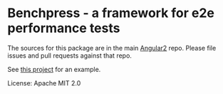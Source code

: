 Benchpress - a framework for e2e performance tests
=========

The sources for this package are in the main [Angular2](https://github.com/angular/angular) repo. Please file issues and pull requests against that repo.

See [this project](https://github.com/angular/benchpress-tree) for an example.

License: Apache MIT 2.0
